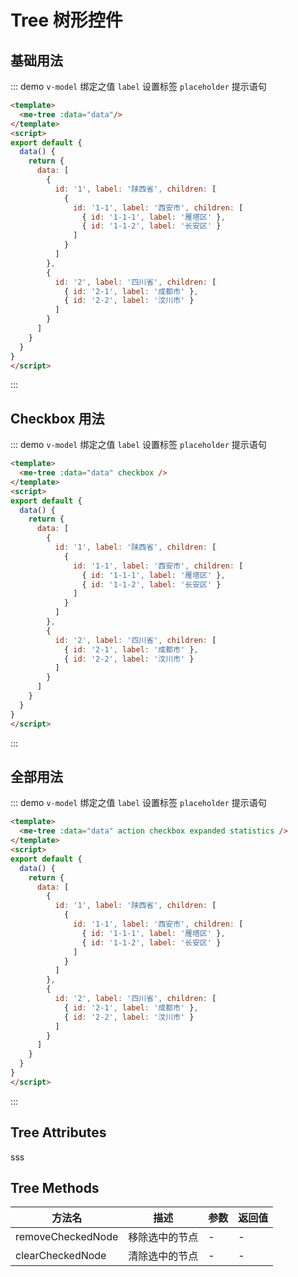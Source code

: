 
# Tree 树形控件

## 基础用法
::: demo `v-model` 绑定之值 `label` 设置标签 `placeholder` 提示语句
```html
<template>
  <me-tree :data="data"/>
</template>
<script>
export default {
  data() {
    return {
      data: [
        {
          id: '1', label: '陕西省', children: [
            {
              id: '1-1', label: '西安市', children: [
                { id: '1-1-1', label: '雁塔区' },
                { id: '1-1-2', label: '长安区' }
              ]
            }
          ]
        },
        {
          id: '2', label: '四川省', children: [
            { id: '2-1', label: '成都市' },
            { id: '2-2', label: '汶川市' }
          ]
        }
      ]
    }
  }
}
</script>
```
:::

## Checkbox 用法
::: demo `v-model` 绑定之值 `label` 设置标签 `placeholder` 提示语句
```html
<template>
  <me-tree :data="data" checkbox />
</template>
<script>
export default {
  data() {
    return {
      data: [
        {
          id: '1', label: '陕西省', children: [
            {
              id: '1-1', label: '西安市', children: [
                { id: '1-1-1', label: '雁塔区' },
                { id: '1-1-2', label: '长安区' }
              ]
            }
          ]
        },
        {
          id: '2', label: '四川省', children: [
            { id: '2-1', label: '成都市' },
            { id: '2-2', label: '汶川市' }
          ]
        }
      ]
    }
  }
}
</script>
```
:::


## 全部用法
::: demo `v-model` 绑定之值 `label` 设置标签 `placeholder` 提示语句
```html
<template>
  <me-tree :data="data" action checkbox expanded statistics />
</template>
<script>
export default {
  data() {
    return {
      data: [
        {
          id: '1', label: '陕西省', children: [
            {
              id: '1-1', label: '西安市', children: [
                { id: '1-1-1', label: '雁塔区' },
                { id: '1-1-2', label: '长安区' }
              ]
            }
          ]
        },
        {
          id: '2', label: '四川省', children: [
            { id: '2-1', label: '成都市' },
            { id: '2-2', label: '汶川市' }
          ]
        }
      ]
    }
  }
}
</script>
```
:::

## Tree Attributes
sss
## Tree Methods

| 方法名            | 描述           | 参数 | 返回值 |
| ----------------- | -------------- | ---- | ------ |
| removeCheckedNode | 移除选中的节点 | -    | -      |
| clearCheckedNode  | 清除选中的节点 | -    | -      |